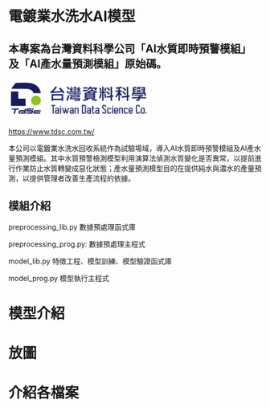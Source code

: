 # 電鍍業水洗水AI模型
## 本專案為台灣資料科學公司「AI水質即時預警模組」及「AI產水量預測模組」原始碼。
![image](tdsc_logo.PNG)

<https://www.tdsc.com.tw/>


本公司以電鍍業水洗水回收系統作為試驗場域，導入AI水質即時預警模組及AI產水量預測模組。其中水質預警檢測模型利用演算法偵測水質變化是否異常，以提前進行作業防止水質轉變成惡化狀態；產水量預測模型目的在提供純水與濃水的產量預測，以提供管理者改善生產流程的依據。

## 模組介紹
preprocessing_lib.py
數據預處理函式庫

preprocessing_prog.py:
數據預處理主程式

model_lib.py
特徵工程、模型訓練、模型驗證函式庫

model_prog.py
模型執行主程式

# 模型介紹
# 放圖

# 介紹各檔案
